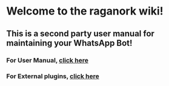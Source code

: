# Welcome to the raganork wiki!
## This is a second party user manual for maintaining your WhatsApp Bot! 
### For User Manual, [click here](https://github.com/souravkl11/raganork-md/wiki/Docs)
### For External plugins, [click here](https://github.com/souravkl11/raganork-md/wiki/External-plugins)